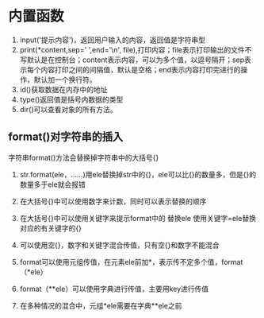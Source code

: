 # 内置函数

1. input('提示内容')，返回用户输入的内容，返回值是字符串型
2. print(*content,sep=' ',end='\n', file),打印内容；file表示打印输出的文件不写默认是在控制台；content表示内容，可以为多个值，以逗号隔开；sep表示每个内容打印之间的间隔值，默认是空格；end表示内容打印完进行的操作，默认加一个换行符。
3. id()获取数据在内存中的地址
4. type()返回值是括号内数据的类型
5. dir()可以查看对象的所有方法。

## format()对字符串的插入

字符串format()方法会替换掉字符串中的大括号{}

1. str.format(ele，……)用ele替换掉str中的{}，ele可以比{}的数量多，但是{}的数量多于ele就会报错

2. 在大括号{}中可以使用数字来计数，同时可以表示替换的顺序

3. 在大括号{}中可以使用关键字来提示format中的 替换ele 使用关键字=ele替换对应的有关键字的{}

4. 可以使用空{}，数字和关键字混合传值，只有空{}和数字不能混合

5. format可以使用元组传值，在元素ele前加*，表示传不定多个值，format（\*ele）

6. format（**ele）可以使用字典进行传值，主要用key进行传值

7. 在多种情况的混合中，元组*ele需要在字典**ele之前

   

